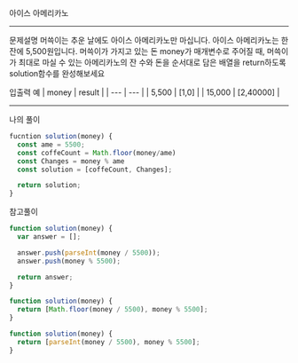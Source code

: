아이스 아메리카노

---

문제설명
머쓱이는 추운 날에도 아이스 아메리카노만 마십니다. 아이스 아메리카노는 한잔에 5,500원입니다. 머쓱이가 가지고 있는 돈 money가 매개변수로 주어질 때, 머쓱이가 최대로 마실 수 있는 아메리카노의 잔 수와 돈을 순서대로 담은 배열을 return하도록 solution함수를 완성해보세요

입출력 예
| money | result |
| --- | --- |
| 5,500 | [1,0] |
| 15,000 | [2,40000] |

---

나의 풀이

```javascript
fucntion solution(money) {
  const ame = 5500;
  const coffeCount = Math.floor(money/ame)
  const Changes = money % ame
  const solution = [coffeCount, Changes];

  return solution;
}
```

참고풀이

```javascript
function solution(money) {
  var answer = [];

  answer.push(parseInt(money / 5500));
  answer.push(money % 5500);

  return answer;
}
```

```javascript
function solution(money) {
  return [Math.floor(money / 5500), money % 5500];
}
```

```javascript
function solution(money) {
  return [parseInt(money / 5500), money % 5500];
}
```
